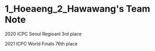 # 1_Hoeaeng_2_Hawawang's Team Note

2020 ICPC Seoul Regioanl 3rd place

2021 ICPC World Finals 76th place
